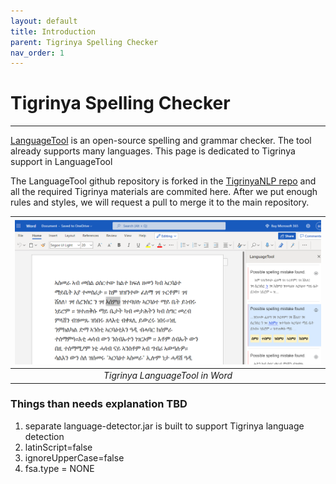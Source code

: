 ```yaml
---
layout: default
title: Introduction
parent: Tigrinya Spelling Checker
nav_order: 1
---
```

# Tigrinya Spelling Checker
---
[LanguageTool](https://languagetool.org/) is an open-source spelling and grammar checker. The tool already supports many languages.
  This page is dedicated to Tigrinya support in LanguageTool

  The LanguageTool github repository is forked in the [TigrinyaNLP repo](https://github.com/TigrinyaNLP/languagetool) and all the required Tigrinya materials are commited here.
  After we put enough rules and styles, we will request a pull to merge it to the main repository.


| ![LanguageTool in Word](/img/spelling_word.png) |
|:--:|
| *Tigrinya LanguageTool in Word* |

### Things than needs explanation TBD
1. separate language-detector.jar is built to support Tigrinya language detection
2. latinScript=false
3. ignoreUpperCase=false
4. fsa.type = NONE